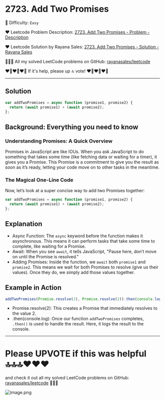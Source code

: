 # 2723. Add Two Promises

🌱 Difficulty: `Easy`

❤️ Leetcode Problem Description: [2723. Add Two Promises - Problem - Description](https://leetcode.com/problems/add-two-promises/description/)

❤️ Leetcode Solution by Rayana Sales: [2723. Add Two Promises - Solution - Rayana Sales](https://leetcode.com/problems/add-two-promises/solutions/5569359/simple-beginner-friendly-javascript-solution-explanation/)

💁🏻‍♀️ All my solved LeetCode problems on GitHub: [rayanasales/leetcode](https://github.com/rayanasales/leetcode)

❤️‍🔥❤️‍🔥❤️‍🔥 If it's help, please up 🔝 vote! ❤️‍🔥❤️‍🔥❤️‍🔥

---

## Solution

```Javascript []
var addTwoPromises = async function (promise1, promise2) {
  return (await promise1) + (await promise2);
};
```

## Background: Everything you need to know

### Understanding Promises: A Quick Overview

Promises in JavaScript are like IOUs. When you ask JavaScript to do something that takes some time (like fetching data or waiting for a timer), it gives you a Promise. This Promise is a commitment to give you the result as soon as it’s ready, letting your code move on to other tasks in the meantime.

### The Magical One-Line Code

Now, let’s look at a super concise way to add two Promises together:

```Javascript []
var addTwoPromises = async function (promise1, promise2) {
  return (await promise1) + (await promise2);
};
```

## Explanation

- Async Function: The `async` keyword before the function makes it asynchronous. This means it can perform tasks that take some time to complete, like waiting for a Promise.
- Await: When you see `await`, it tells JavaScript, "Pause here, don’t move on until the Promise is resolved."
- Adding Promises: Inside the function, we `await` both `promise1` and `promise2`. This means we wait for both Promises to resolve (give us their values). Once they do, we simply add those values together.

## Example in Action

```Javascript []
addTwoPromises(Promise.resolve(2), Promise.resolve(2)).then(console.log); // Outputs: 4
```

- Promise.resolve(2): This creates a Promise that immediately resolves to the value 2.
- .then(console.log): Once our function `addTwoPromises` completes, `.then()` is used to handle the result. Here, it logs the result to the console.

---

# Please UPVOTE if this was helpful 🔝🔝🔝❤️❤️❤️

and check it out all my solved LeetCode problems on GitHub: [rayanasales/leetcode](https://github.com/rayanasales/leetcode) 🤙😚🤘

![image.png](https://assets.leetcode.com/users/images/57bce3b1-56e2-4c20-9cdf-b61fef26b93b_1725494158.6252415.png)
